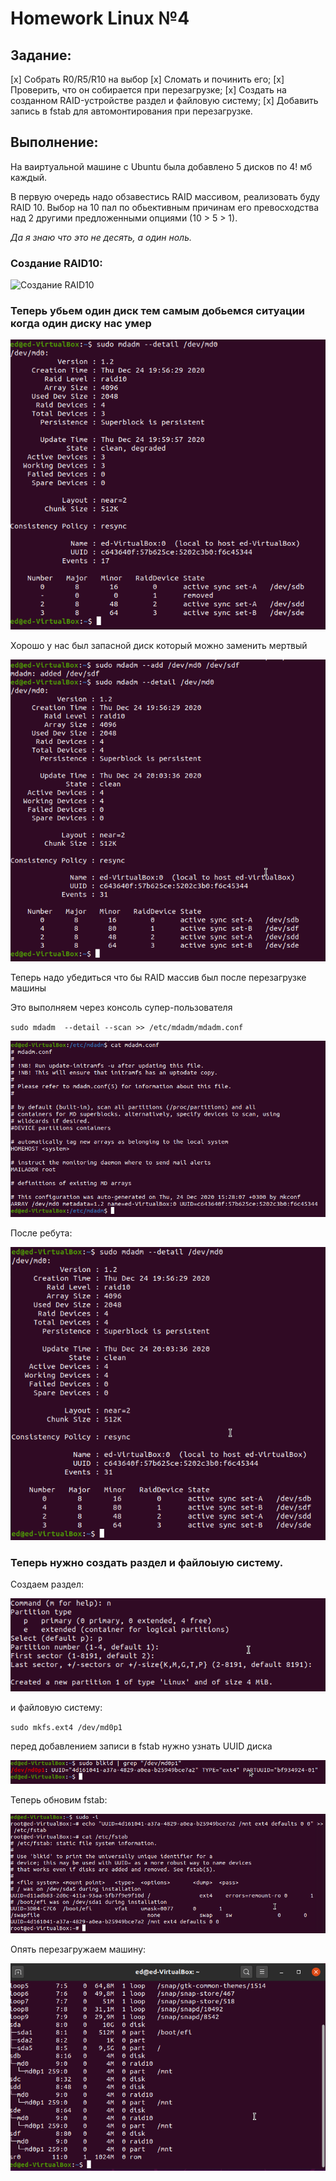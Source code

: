 # Homework Linux №4

## Задание:

[x] Cобрать R0/R5/R10 на выбор
[x] Сломать и починить его;
[x] Проверить, что он собирается при перезагрузке;
[x] Cоздать на созданном RAID-устройстве раздел и файловую систему;
[x] Добавить запись в fstab для автомонтирования при перезагрузке.

## Выполнение:

На ваиртуальной машине с Ubuntu была добавлено 5 дисков по 4! мб каждый.

В первую очередь надо обзавестись RAID массивом, реализовать буду RAID 10. Выбор на 10 пал по обьективным причинам его превосходства над 2 другими предложенными опциями (10 > 5 > 1).

*Да я знаю что это не десять, а один ноль.*

### Создание RAID10:

![Создание RAID10](../pictures/made_rade10.png)

### Теперь убьем один диск тем самым добьемся ситуации когда один диску нас умер

![Смертоубийство диска](./pictures/oh_no.png)

Хорошо у нас был запасной диск который можно заменить мертвый

![починил](./pictures/fixed.png)

Теперь надо убедиться что бы RAID массив был после перезагрузке машины

Это выполняем через консоль супер-пользователя

`sudo mdadm  --detail --scan >> /etc/mdadm/mdadm.conf`

![конфиг](./pictures/mdadm_conf.png)

После ребута:

![after reboot](./pictures/after_reboot.png)

### Теперь нужно создать раздел и файлоыую систему.

Создаем раздел:

![тут неправильно скриншот навзал](./pictures/new_fs.png)

и файловую систему:

`sudo mkfs.ext4 /dev/md0p1`

перед добавлением записи в fstab нужно узнать UUID диска

![поулчаем UUID](./pictures/get_UUID.png)

Теперь обновим fstab:

![обновляем fstab](./pictures/fstab.png)

Опять перезагружаем машину:

![снова ребут](./pictures/after_reboot_2.png)
